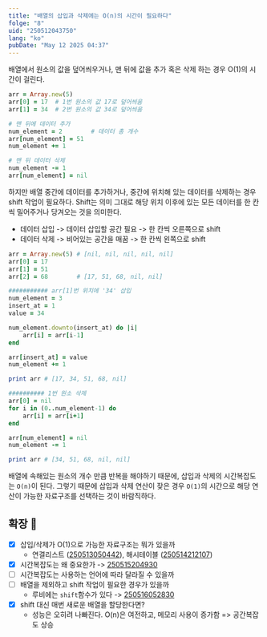 ```yaml
---
title: "배열의 삽입과 삭제에는 O(n)의 시간이 필요하다"
folge: "8"
uid: "250512043750"
lang: "ko"
pubDate: "May 12 2025 04:37"
---
```


배열에서 원소의 값을 덮어씌우거나, 맨 뒤에 값을 추가 혹은 삭제 하는 경우 O(1)의 시간이 걸린다.

```ruby
arr = Array.new(5)
arr[0] = 17  # 1번 원소의 값 17로 덮어씌움 
arr[1] = 34  # 2번 원소의 값 34로 덮어씌움

# 맨 뒤에 데이터 추가
num_element = 2        # 데이터 총 개수
arr[num_element] = 51
num_element += 1

# 맨 뒤 데이터 삭제
num_element -= 1
arr[num_element] = nil
```

하지만 배열 중간에 데이터를 추가하거나, 중간에 위치해 있는 데이터를 삭제하는 경우 shift 작업이 필요하다. Shift는 의미 그대로 해당 위치 이후에 있는 모든 데이터를 한 칸씩 밀어주거나 당겨오는 것을 의미한다.

- 데이터 삽입 -> 데이터 삽입할 공간 필요 -> 한 칸씩 오른쪽으로 shift
- 데이터 삭제 -> 비어있는 공간을 매꿈 -> 한 칸씩 왼쪽으로 shift

```ruby
arr = Array.new(5) # [nil, nil, nil, nil, nil]
arr[0] = 17
arr[1] = 51
arr[2] = 68        # [17, 51, 68, nil, nil]

########### arr[1]번 위치에 '34' 삽입
num_element = 3
insert_at = 1
value = 34

num_element.downto(insert_at) do |i|
	arr[i] = arr[i-1]
end

arr[insert_at] = value
num_element += 1

print arr # [17, 34, 51, 68, nil]

########## 1번 원소 삭제
arr[0] = nil
for i in (0..num_element-1) do
	arr[i] = arr[i+1]
end

arr[num_element] = nil
num_element -= 1

print arr # [34, 51, 68, nil, nil]
```

배열에 속해있는 원소의 개수 만큼 반복을 해야하기 때문에, 삽입과 삭제의 시간복잡도는 `O(n)`이 된다. 그렇기 때문에 삽입과 삭제 연산이 잦은 경우 `O(1)`의 시간으로 해당 연산이 가능한 자료구조를 선택하는 것이 바람직하다.

## 확장 🌱
- [x] 삽입/삭제가 O(1)으로 가능한 자료구조는 뭐가 있을까
  * 연결리스트 ([250513050442](/note/250513050442)), 해시테이블 ([250514212107](/note/250514212107))
- [x] 시간복잡도는 왜 중요한가 -> [250515204930](/note/250515204930)
- [ ] 시간복잡도는 사용하는 언어에 따라 달라질 수 있을까
- [ ] 배열을 제외하고 shift 작업이 필요한 경우가 있을까
  * 루비에는 `shift`함수가 있다 -> [250516052830](/note/250516052830)
- [x] shift 대신 매번 새로운 배열을 할당한다면?
  * 성능은 오히려 나빠진다. O(n)은 여전하고, 메모리 사용이 증가함 => 공간복잡도 상승
